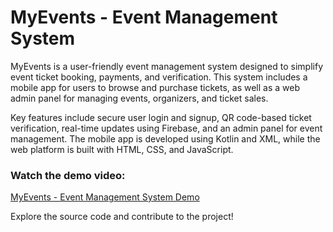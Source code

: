 # MyEvents - Event Management System

MyEvents is a user-friendly event management system designed to simplify event ticket booking, payments, and verification. This system includes a mobile app for users to browse and purchase tickets, as well as a web admin panel for managing events, organizers, and ticket sales.

Key features include secure user login and signup, QR code-based ticket verification, real-time updates using Firebase, and an admin panel for event management. The mobile app is developed using Kotlin and XML, while the web platform is built with HTML, CSS, and JavaScript.

### Watch the demo video:
[MyEvents - Event Management System Demo](https://youtu.be/5az0aa8WlmE?si=yZIuR7b8FsTrwCAv)

Explore the source code and contribute to the project!
